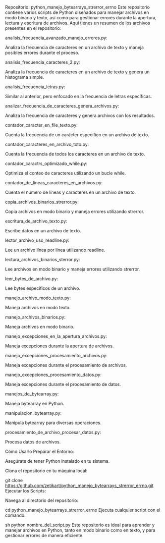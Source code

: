 Repositorio: python_manejo_bytearrays_strerror_errno
Este repositorio contiene varios scripts de Python diseñados para manejar archivos en modo binario y texto, así como para gestionar errores durante la apertura, lectura y escritura de archivos. Aquí tienes un resumen de los archivos presentes en el repositorio:

analisis_frecuencia_avanzado_manejo_errores.py:

Analiza la frecuencia de caracteres en un archivo de texto y maneja posibles errores durante el proceso.

analisis_frecuencia_caracteres_2.py:

Analiza la frecuencia de caracteres en un archivo de texto y genera un histograma simple.

analisis_frecuencia_letras.py:

Similar al anterior, pero enfocado en la frecuencia de letras específicas.

analizar_frecuencia_de_caracteres_genera_archivos.py:

Analiza la frecuencia de caracteres y genera archivos con los resultados.

contador_caracter_en_file_texto.py:

Cuenta la frecuencia de un carácter específico en un archivo de texto.

contador_caracteres_en_archivo_txto.py:

Cuenta la frecuencia de todos los caracteres en un archivo de texto.

contador_caractrs_optimizado_while.py:

Optimiza el conteo de caracteres utilizando un bucle while.

contador_de_lineas_caracteres_en_archivos.py:

Cuenta el número de líneas y caracteres en un archivo de texto.

copia_archivos_binarios_strerror.py:

Copia archivos en modo binario y maneja errores utilizando strerror.

escritura_de_archivo_texto.py:

Escribe datos en un archivo de texto.

lector_archivo_uso_readline.py:

Lee un archivo línea por línea utilizando readline.

lectura_archivos_binarios_sterror.py:

Lee archivos en modo binario y maneja errores utilizando strerror.

leer_bytes_de_archivo.py:

Lee bytes específicos de un archivo.

manejo_archivo_modo_texto.py:

Maneja archivos en modo texto.

manejo_archivos_binarios.py:

Maneja archivos en modo binario.

manejo_excepciones_en_la_apertura_archivos.py:

Maneja excepciones durante la apertura de archivos.

manejo_excepciones_procesamiento_archivos.py:

Maneja excepciones durante el procesamiento de archivos.

manejo_excepciones_procesamiento_datos.py:

Maneja excepciones durante el procesamiento de datos.

manejos_de_bytearray.py:

Maneja bytearray en Python.

manipulacion_bytearray.py:

Manipula bytearray para diversas operaciones.

procesamiento_de_archivo_procesar_datos.py:

Procesa datos de archivos.

Cómo Usarlo
Preparar el Entorno:

Asegúrate de tener Python instalado en tu sistema.

Clona el repositorio en tu máquina local:


git clone https://github.com/zetikart/python_manejo_bytearrays_strerror_errno.git
Ejecutar los Scripts:

Navega al directorio del repositorio:


cd python_manejo_bytearrays_strerror_errno
Ejecuta cualquier script con el comando:

sh
python nombre_del_script.py
Este repositorio es ideal para aprender y manejar archivos en Python, tanto en modo binario como en texto, y para gestionar errores de manera eficiente.
